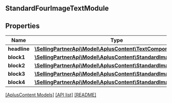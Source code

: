 ## StandardFourImageTextModule

## Properties

Name | Type | Description | Notes
------------ | ------------- | ------------- | -------------
**headline** | [**\SellingPartnerApi\Model\AplusContent\TextComponent**](TextComponent.md) |  | [optional]
**block1** | [**\SellingPartnerApi\Model\AplusContent\StandardImageTextBlock**](StandardImageTextBlock.md) |  | [optional]
**block2** | [**\SellingPartnerApi\Model\AplusContent\StandardImageTextBlock**](StandardImageTextBlock.md) |  | [optional]
**block3** | [**\SellingPartnerApi\Model\AplusContent\StandardImageTextBlock**](StandardImageTextBlock.md) |  | [optional]
**block4** | [**\SellingPartnerApi\Model\AplusContent\StandardImageTextBlock**](StandardImageTextBlock.md) |  | [optional]

[[AplusContent Models]](../) [[API list]](../../Api) [[README]](../../../README.md)
